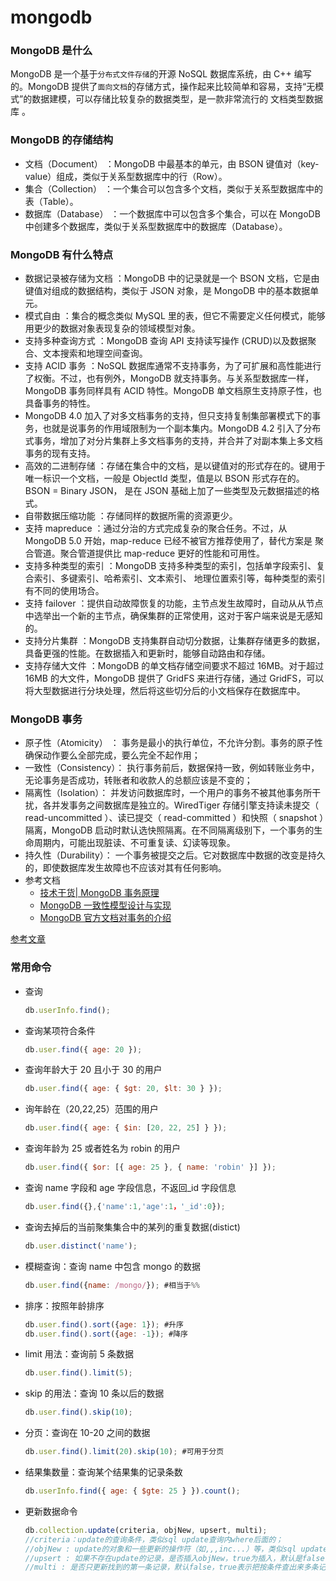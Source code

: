 # mongodb

### MongoDB 是什么

MongoDB 是一个基于`分布式文件存储`的开源 NoSQL 数据库系统，由 C++ 编写的。MongoDB 提供了`面向文档`的存储方式，操作起来比较简单和容易，支持“无模式”的数据建模，可以存储比较复杂的数据类型，是一款非常流行的 文档类型数据库 。

### MongoDB 的存储结构

- 文档（Document） ：MongoDB 中最基本的单元，由 BSON 键值对（key-value）组成，类似于关系型数据库中的行（Row）。
- 集合（Collection） ：一个集合可以包含多个文档，类似于关系型数据库中的表（Table）。
- 数据库（Database） ：一个数据库中可以包含多个集合，可以在 MongoDB 中创建多个数据库，类似于关系型数据库中的数据库（Database）。

### MongoDB 有什么特点

- 数据记录被存储为文档 ：MongoDB 中的记录就是一个 BSON 文档，它是由键值对组成的数据结构，类似于 JSON 对象，是 MongoDB 中的基本数据单元。
- 模式自由 ：集合的概念类似 MySQL 里的表，但它不需要定义任何模式，能够用更少的数据对象表现复杂的领域模型对象。
- 支持多种查询方式 ：MongoDB 查询 API 支持读写操作 (CRUD)以及数据聚合、文本搜索和地理空间查询。
- 支持 ACID 事务 ：NoSQL 数据库通常不支持事务，为了可扩展和高性能进行了权衡。不过，也有例外，MongoDB 就支持事务。与关系型数据库一样，MongoDB 事务同样具有 ACID 特性。MongoDB 单文档原生支持原子性，也具备事务的特性。
- MongoDB 4.0 加入了对多文档事务的支持，但只支持复制集部署模式下的事务，也就是说事务的作用域限制为一个副本集内。MongoDB 4.2 引入了分布式事务，增加了对分片集群上多文档事务的支持，并合并了对副本集上多文档事务的现有支持。
- 高效的二进制存储 ：存储在集合中的文档，是以键值对的形式存在的。键用于唯一标识一个文档，一般是 ObjectId 类型，值是以 BSON 形式存在的。BSON = Binary JSON， 是在 JSON 基础上加了一些类型及元数据描述的格式。
- 自带数据压缩功能 ：存储同样的数据所需的资源更少。
- 支持 mapreduce ：通过分治的方式完成复杂的聚合任务。不过，从 MongoDB 5.0 开始，map-reduce 已经不被官方推荐使用了，替代方案是 聚合管道。聚合管道提供比 map-reduce 更好的性能和可用性。
- 支持多种类型的索引 ：MongoDB 支持多种类型的索引，包括单字段索引、复合索引、多键索引、哈希索引、文本索引、 地理位置索引等，每种类型的索引有不同的使用场合。
- 支持 failover ：提供自动故障恢复的功能，主节点发生故障时，自动从从节点中选举出一个新的主节点，确保集群的正常使用，这对于客户端来说是无感知的。
- 支持分片集群 ：MongoDB 支持集群自动切分数据，让集群存储更多的数据，具备更强的性能。在数据插入和更新时，能够自动路由和存储。
- 支持存储大文件 ：MongoDB 的单文档存储空间要求不超过 16MB。对于超过 16MB 的大文件，MongoDB 提供了 GridFS 来进行存储，通过 GridFS，可以将大型数据进行分块处理，然后将这些切分后的小文档保存在数据库中。

### MongoDB 事务

- 原子性（Atomicity） ： 事务是最小的执行单位，不允许分割。事务的原子性确保动作要么全部完成，要么完全不起作用；
- 一致性（Consistency）： 执行事务前后，数据保持一致，例如转账业务中，无论事务是否成功，转账者和收款人的总额应该是不变的；
- 隔离性（Isolation）： 并发访问数据库时，一个用户的事务不被其他事务所干扰，各并发事务之间数据库是独立的。WiredTiger 存储引擎支持读未提交（ read-uncommitted ）、读已提交（ read-committed ）和快照（ snapshot ）隔离，MongoDB 启动时默认选快照隔离。在不同隔离级别下，一个事务的生命周期内，可能出现脏读、不可重复读、幻读等现象。
- 持久性（Durability）： 一个事务被提交之后。它对数据库中数据的改变是持久的，即使数据库发生故障也不应该对其有任何影响。
- 参考文档
  - [技术干货| MongoDB 事务原理](https://link.juejin.cn/?target=https%3A%2F%2Fmongoing.com%2Farchives%2F82187)
  - [MongoDB 一致性模型设计与实现](https://link.juejin.cn/?target=https%3A%2F%2Fdeveloper.aliyun.com%2Farticle%2F782494)
  - [MongoDB 官方文档对事务的介绍](https://link.juejin.cn/?target=https%3A%2F%2Fwww.mongodb.com%2Fdocs%2Fupcoming%2Fcore%2Ftransactions%2F)

[参考文章](https://juejin.cn/post/7193971048327577657?searchId=202408151052582B694A07F486FFE7B53F#heading-16)

### 常用命令

- 查询

  ```js
  db.userInfo.find();
  ```

- 查询某项符合条件

  ```js
  db.user.find({ age: 20 });
  ```

- 查询年龄大于 20 且小于 30 的用户

  ```js
  db.user.find({ age: { $gt: 20, $lt: 30 } });
  ```

- 询年龄在（20,22,25）范围的用户

  ```js
  db.user.find({ age: { $in: [20, 22, 25] } });
  ```

- 查询年龄为 25 或者姓名为 robin 的用户

  ```js
  db.user.find({ $or: [{ age: 25 }, { name: 'robin' }] });
  ```

- 查询 name 字段和 age 字段信息，不返回\_id 字段信息

  ```js
  db.user.find({},{'name':1,'age':1，'_id':0});
  ```

- 查询去掉后的当前聚集集合中的某列的重复数据(distict)

  ```js
  db.user.distinct('name');
  ```

- 模糊查询：查询 name 中包含 mongo 的数据

  ```js
  db.user.find({name: /mongo/}); #相当于%%
  ```

- 排序：按照年龄排序

  ```js
  db.user.find().sort({age: 1}); #升序
  db.user.find().sort({age: -1}); #降序
  ```

- limit 用法：查询前 5 条数据

  ```js
  db.user.find().limit(5);
  ```

- skip 的用法：查询 10 条以后的数据

  ```js
  db.user.find().skip(10);
  ```

- 分页：查询在 10-20 之间的数据

  ```js
  db.user.find().limit(20).skip(10); #可用于分页
  ```

- 结果集数量：查询某个结果集的记录条数
  ```js
  db.userInfo.find({ age: { $gte: 25 } }).count();
  ```
- 更新数据命令

  ```js
  db.collection.update(criteria, objNew, upsert, multi);
  //criteria：update的查询条件，类似sql update查询内where后面的；
  //objNew : update的对象和一些更新的操作符（如,,,inc...）等，类似sql update查询内set后面的；
  //upsert : 如果不存在update的记录，是否插入objNew，true为插入，默认是false，不插入；
  //multi : 是否只更新找到的第一条记录，默认false，true表示把按条件查出来多条记录全部更新；
  ```

<!-- -      ```shell
        db.user.update({age: 25}, {$set: {name: 'changeName'}}, false, true);

  # 类似 SQL：update user set name ='changeName' where age=25;

  db.user.update({name: 'Lisi'}, {$inc: {age: 50}}, false, true);
  用法：{ $inc : { field : value } } 意思对一个数字字段 field 增加 value
  类似 SQL：update user set age = age+50 where name ='lisi';

db.user.update({name: 'Lisi'}, {$inc: {age: 50}, $set: {name: 'hoho'}}, false, true);
类似 SQL：update users set age =age +50, name ='hoho' where name ='lisi';

db.user.update( { "count" : { $gt : 1 } } , { $set : { "test2" : "OK"} } );
只更新了第一条记录

db. user.update( { "count" : { $gt : 3 } } , { $set : { "test2" : "OK"} },false,true );
全更新了

db. user.update( { "count" : { $gt : 4 } } , { $set : { "test5" : "OK"} },true,false );
只加进去了第一条

db. user.update( { "count" : { $gt : 5 } } , { $set : { "test5" : "OK"} },true,true );
全加进去了

db. user.update( { "count" : { $gt : 15 } } , { $inc : { "count" : 1} },false,true );
全更新了

db. user.update( { "count" : { $gt : 10 } } , { $inc : { "count" : 1} },false,false );
只更新了第一条

```

``` -->

